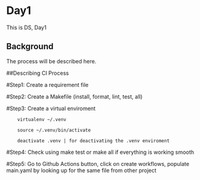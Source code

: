 # Day1

This is DS, Day1

## Background
The process will be described here.

##Describing CI Process

#Step1: Create a requirement file

#Step2: Create a Makefile (install, format, lint, test, all)

#Step3: Create a virtual enviroment

        virtualenv ~/.venv
        
        source ~/.venv/bin/activate
        
        deactivate .venv | for deactivating the .venv enviroment

#Step4: Check using make test or make all if everything is working smooth

#Step5: Go to Github Actions button, 
        click on create workflows, 
        populate main.yaml by looking up for the same file from other project


